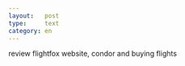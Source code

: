 ```yaml
---
layout:   post
type:     text
category: en
---
```


review flightfox website, condor and buying flights